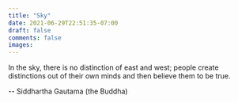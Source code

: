 ```yaml
---
title: "Sky"
date: 2021-06-29T22:51:35-07:00
draft: false
comments: false
images:
---
```


In the sky, there is no distinction of east and west; people create distinctions out of their own minds and then believe them to be true.


-- Siddhartha Gautama (the Buddha)

